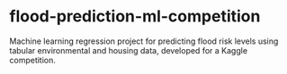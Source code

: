 # flood-prediction-ml-competition
Machine learning regression project for predicting flood risk levels using tabular environmental and housing data, developed for a Kaggle competition.

